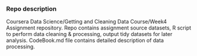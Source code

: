 ### Repo description

Coursera Data Science/Getting and Cleaning Data Course/Week4 Assignment repository.
Repo contains assignment source datasets, R script to perform data cleaning & processing, output tidy datasets for later analysis.
CodeBook.md file contains detailed description of data processing.
